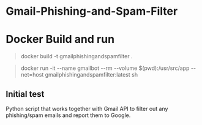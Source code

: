 # Gmail-Phishing-and-Spam-Filter

# Docker Build and run 

 > docker build -t gmailphishingandspamfilter .

 > docker run -it --name gmailbot --rm --volume $(pwd):/usr/src/app --net=host gmailphishingandspamfilter:latest sh

## Initial test
Python script that works together with Gmail API to filter out any phishing/spam emails and report them to Google.